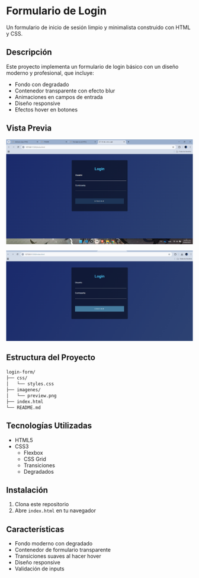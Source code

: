 # Formulario de Login

Un formulario de inicio de sesión limpio y minimalista construido con HTML y CSS.

## Descripción

Este proyecto implementa un formulario de login básico con un diseño moderno y profesional, que incluye:
- Fondo con degradado
- Contenedor transparente con efecto blur
- Animaciones en campos de entrada
- Diseño responsive
- Efectos hover en botones

## Vista Previa

![Vista Previa del Login](./imagenes/preview.png)

![Demo del Login](./imagenes/demo.gif)

##  Estructura del Proyecto

```
login-form/
├── css/
│   └── styles.css
├── imagenes/
│   └── preview.png
├── index.html
└── README.md
```

## Tecnologías Utilizadas

- HTML5
- CSS3
  - Flexbox
  - CSS Grid
  - Transiciones
  - Degradados

## Instalación

1. Clona este repositorio
2. Abre `index.html` en tu navegador

## Características

- Fondo moderno con degradado
- Contenedor de formulario transparente
- Transiciones suaves al hacer hover
- Diseño responsive
- Validación de inputs